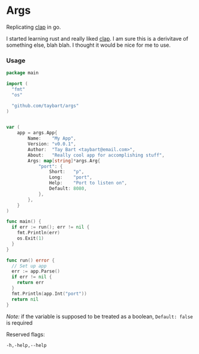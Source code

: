# Args

Replicating [clap](https://github.com/clap-rs/clap) in go.

I started learning rust and really liked [clap](https://github.com/clap-rs/clap). I am sure this is a derivitave of something else, blah blah. I thought it would be nice for me to use.

### Usage

```go
package main

import (
  "fmt"
  "os"

  "github.com/taybart/args"
)


var (
	app = args.App{
		Name:    "My App",
		Version: "v0.0.1",
		Author:  "Tay Bart <taybart@email.com>",
		About:   "Really cool app for accomplishing stuff",
		Args: map[string]*args.Arg{
			"port": {
				Short:   "p",
				Long:    "port",
				Help:    "Port to listen on",
				Default: 8080,
			},
		},
	}
)

func main() {
  if err := run(); err != nil {
    fmt.Println(err)
    os.Exit(1)
  }
}

func run() error {
  // Set up app
  err := app.Parse()
  if err != nil {
    return err
  }
  fmt.Println(app.Int("port"))
  return nil
}
```

*Note:* if the variable is supposed to be treated as a boolean, `Default: false` is required 

Reserved flags:

`-h,-help,--help`
